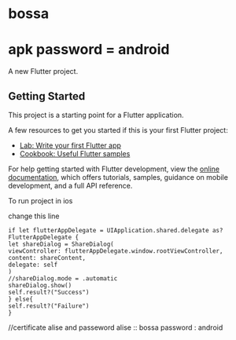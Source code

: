 # bossa

# apk password = android

A new Flutter project.

## Getting Started

This project is a starting point for a Flutter application.

A few resources to get you started if this is your first Flutter project:

- [Lab: Write your first Flutter app](https://docs.flutter.dev/get-started/codelab)
- [Cookbook: Useful Flutter samples](https://docs.flutter.dev/cookbook)

For help getting started with Flutter development, view the
[online documentation](https://docs.flutter.dev/), which offers tutorials,
samples, guidance on mobile development, and a full API reference.

To run project in ios

change this line

```
if let flutterAppDelegate = UIApplication.shared.delegate as? FlutterAppDelegate {
let shareDialog = ShareDialog(
viewController: flutterAppDelegate.window.rootViewController,
content: shareContent,
delegate: self
)
//shareDialog.mode = .automatic
shareDialog.show()
self.result?("Success")
} else{
self.result?("Failure")
}

```

//certificate alise and passeword
alise :: bossa
password : android

